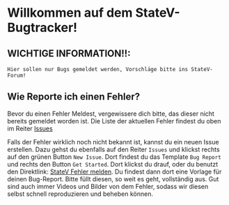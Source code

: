 # Willkommen auf dem StateV-Bugtracker!

## WICHTIGE INFORMATION!!:
```
Hier sollen nur Bugs gemeldet werden, Vorschläge bitte ins StateV-Forum!
```

## Wie Reporte ich einen Fehler?
Bevor du einen Fehler Meldest, vergewissere dich bitte, das dieser nicht bereits gemeldet worden ist.
Die Liste der aktuellen Fehler findest du oben im Reiter [Issues](https://github.com/mexyn/statev_v2_issues/issues)

Falls der Fehler wirklich noch nicht bekannt ist, kannst du ein neuen Issue erstellen. Dazu gehst du ebenfalls auf den Reiter ``Issues`` und klickst rechts auf den grünen Button ``New Issue``.
Dort findest du das Template ``Bug Report`` und rechts den Button ``Get Started``. Dort klickst du drauf, oder du benutzt den Direktlink: [StateV Fehler melden](https://github.com/mexyn/statev_v2_issues/issues/new?assignees=&labels=&template=bug-report.md&title=).
Du findest dann dort eine Vorlage für deinen Bug-Report. Bitte füllt diesen, so weit es geht, vollständig aus. Gut sind auch immer Videos und Bilder von dem Fehler, sodass wir diesen selbst schnell reproduzieren und beheben können.
